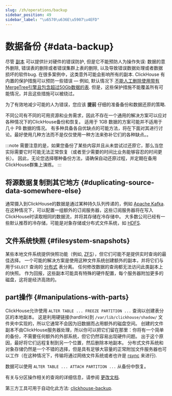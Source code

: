 ```yaml
---
slug: /zh/operations/backup
sidebar_position: 49
sidebar_label: "\u6570\u636E\u5907\u4EFD"
---
```


# 数据备份 {#data-backup}

尽管 [副本](../engines/table-engines/mergetree-family/replication.md) 可以提供针对硬件的错误防护, 但是它不能预防人为操作失误: 数据的意外删除, 错误表的删除或者错误集群上表的删除, 以及导致错误数据处理或者数据损坏的软件bug. 在很多案例中，这类意外可能会影响所有的副本. ClickHouse 有内置的保护措施可以预防一些错误 — 例如, 默认情况下 [不能人工删除使用带有MergeTree引擎且包含超过50Gb数据的表](server-configuration-parameters/settings.md#max-table-size-to-drop). 但是，这些保护措施不能覆盖所有可能情况，并且这些措施可以被绕过。

为了有效地减少可能的人为错误，您应该 **提前** 仔细的准备备份和数据还原的策略.

不同公司有不同的可用资源和业务需求，因此不存在一个通用的解决方案可以应对各种情况下的ClickHouse备份和恢复。 适用于 1GB 数据的方案可能并不适用于几十 PB 数据的情况。 有多种具备各自优缺点的可能方法，将在下面对其进行讨论。最好使用几种方法而不是仅仅使用一种方法来弥补它们的各种缺点。。

:::note
需要注意的是，如果您备份了某些内容并且从未尝试过还原它，那么当您实际需要它时可能无法正常恢复（或者至少需要的时间比业务能够容忍的时间更长）。 因此，无论您选择哪种备份方法，请确保自动还原过程，并定期在备用ClickHouse群集上演练。
:::

## 将源数据复制到其它地方 {#duplicating-source-data-somewhere-else}

通常摄入到ClickHouse的数据是通过某种持久队列传递的，例如 [Apache Kafka](https://kafka.apache.org). 在这种情况下，可以配置一组额外的订阅服务器，这些订阅服务器将在写入ClickHouse时读取相同的数据流，并将其存储在冷存储中。 大多数公司已经有一些默认推荐的冷存储，可能是对象存储或分布式文件系统，如 [HDFS](https://hadoop.apache.org/docs/stable/hadoop-project-dist/hadoop-hdfs/HdfsDesign.html).

## 文件系统快照 {#filesystem-snapshots}

某些本地文件系统提供快照功能（例如, [ZFS](https://en.wikipedia.org/wiki/ZFS)），但它们可能不是提供实时查询的最佳选择。 一个可能的解决方案是使用这种文件系统创建额外的副本，并将它们与用于`SELECT` 查询的 [分布式](../engines/table-engines/special/distributed.md) 表分离。 任何修改数据的查询都无法访问此类副本上的快照。 作为回报，这些副本可能具有特殊的硬件配置，每个服务器附加更多的磁盘，这将是经济高效的。

## part操作 {#manipulations-with-parts}

ClickHouse允许使用 `ALTER TABLE ... FREEZE PARTITION ...` 查询以创建表分区的本地副本。 这是利用硬链接(hardlink)到 `/var/lib/clickhouse/shadow/` 文件夹中实现的，所以它通常不会因为旧数据而占用额外的磁盘空间。 创建的文件副本不由ClickHouse服务器处理，所以你可以把它们留在那里：你将有一个简单的备份，不需要任何额外的外部系统，但它仍然容易出现硬件问题。 出于这个原因，最好将它们远程复制到另一个位置，然后删除本地副本。 分布式文件系统和对象存储仍然是一个不错的选择，但是具有足够大容量的正常附加文件服务器也可以工作（在这种情况下，传输将通过网络文件系统或者也许是 [rsync](https://en.wikipedia.org/wiki/Rsync) 来进行).

数据可以使用 `ALTER TABLE ... ATTACH PARTITION ...` 从备份中恢复。

有关与分区操作相关的查询的详细信息，请参阅 [更改文档](../sql-reference/statements/alter.md#alter_manipulations-with-partitions).

第三方工具可用于自动化此方法: [clickhouse-backup](https://github.com/AlexAkulov/clickhouse-backup).
